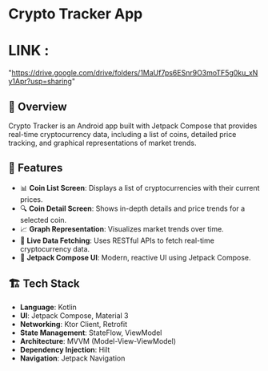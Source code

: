# Crypto Tracker App
# LINK :
"https://drive.google.com/drive/folders/1MaUf7ps6ESnr9O3moTF5g0ku_xNy1Apr?usp=sharing"

## 📌 Overview
Crypto Tracker is an Android app built with Jetpack Compose that provides real-time cryptocurrency data, including a list of coins, detailed price tracking, and graphical representations of market trends.

## 🚀 Features
- 📊 **Coin List Screen**: Displays a list of cryptocurrencies with their current prices.
- 🔍 **Coin Detail Screen**: Shows in-depth details and price trends for a selected coin.
- 📈 **Graph Representation**: Visualizes market trends over time.
- 🔄 **Live Data Fetching**: Uses RESTful APIs to fetch real-time cryptocurrency data.
- 🎨 **Jetpack Compose UI**: Modern, reactive UI using Jetpack Compose.

## 🏗️ Tech Stack
- **Language**: Kotlin
- **UI**: Jetpack Compose, Material 3
- **Networking**: Ktor Client, Retrofit
- **State Management**: StateFlow, ViewModel
- **Architecture**: MVVM (Model-View-ViewModel)
- **Dependency Injection**: Hilt
- **Navigation**: Jetpack Navigation
